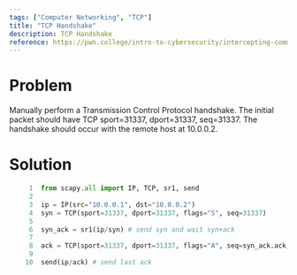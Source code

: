 ```yaml
---
tags: ["Computer Networking", "TCP"]
title: "TCP Handshake"
description: TCP Handshake
reference: https://pwn.college/intro-to-cybersecurity/intercepting-communication/
---
```


# Problem

Manually perform a Transmission Control Protocol handshake. The initial packet should have TCP sport=31337, dport=31337, seq=31337. The handshake should occur with the remote host at 10.0.0.2.

# Solution

```python
     1	from scapy.all import IP, TCP, sr1, send
     2	
     3	ip = IP(src="10.0.0.1", dst="10.0.0.2")
     4	syn = TCP(sport=31337, dport=31337, flags="S", seq=31337)
     5	
     6	syn_ack = sr1(ip/syn) # send syn and wait syn+ack
     7	
     8	ack = TCP(sport=31337, dport=31337, flags="A", seq=syn_ack.ack, ack=syn_ack.seq + 1)
     9	
    10	send(ip/ack) # send last ack
```
